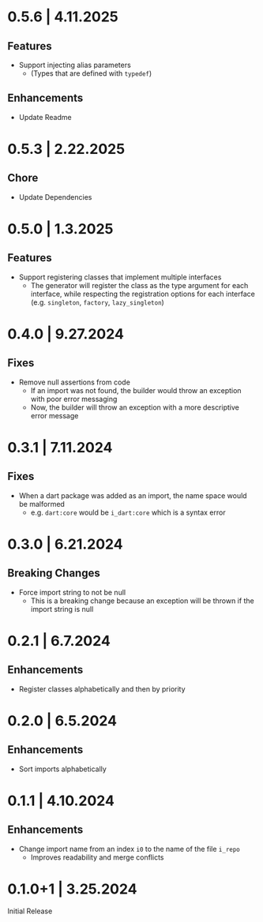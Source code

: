 # 0.5.6 | 4.11.2025

## Features

- Support injecting alias parameters
  - (Types that are defined with `typedef`)

## Enhancements

- Update Readme

# 0.5.3 | 2.22.2025

## Chore

- Update Dependencies

# 0.5.0 | 1.3.2025

## Features

- Support registering classes that implement multiple interfaces
  - The generator will register the class as the type argument for each interface, while respecting the registration options for each interface (e.g. `singleton`, `factory`, `lazy_singleton`)

# 0.4.0 | 9.27.2024

## Fixes

- Remove null assertions from code
  - If an import was not found, the builder would throw an exception with poor error messaging
  - Now, the builder will throw an exception with a more descriptive error message

# 0.3.1 | 7.11.2024

## Fixes

- When a dart package was added as an import, the name space would be malformed
  - e.g. `dart:core` would be `i_dart:core` which is a syntax error

# 0.3.0 | 6.21.2024

## Breaking Changes

- Force import string to not be null
  - This is a breaking change because an exception will be thrown if the import string is null

# 0.2.1 | 6.7.2024

## Enhancements

- Register classes alphabetically and then by priority

# 0.2.0 | 6.5.2024

## Enhancements

- Sort imports alphabetically

# 0.1.1 | 4.10.2024

## Enhancements

- Change import name from an index `i0` to the name of the file `i_repo`
  - Improves readability and merge conflicts

# 0.1.0+1 | 3.25.2024

Initial Release
